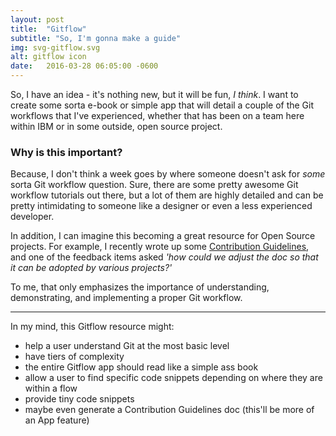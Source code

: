 ```yaml
---
layout: post
title:  "Gitflow"
subtitle: "So, I'm gonna make a guide"
img: svg-gitflow.svg
alt: gitflow icon
date:   2016-03-28 06:05:00 -0600
---
```

So, I have an idea - it's nothing new, but it will be fun, _I think_. I want to create some sorta e-book or simple app that will detail a couple of the Git workflows that I've experienced, whether that has been on a team here within IBM or in some outside, open source project. 

### Why is this important?
Because, I don't think a week goes by where someone doesn't ask for _some_ sorta Git workflow question. Sure, there are some pretty awesome Git workflow tutorials out there, but a lot of them are highly detailed and can be pretty intimidating to someone like a designer or even a less experienced developer.

In addition, I can imagine this becoming a great resource for Open Source projects. For example, I recently wrote up some <a class="link--base" href="https://github.com/open-austin/open-austin.github.io/blob/master/CONTRIBUTING.md" target="blank">Contribution Guidelines</a>, and one of the feedback items asked _'how could we adjust the doc so that it can be adopted by various projects?'_ 

To me, that only emphasizes the importance of understanding, demonstrating, and implementing a proper Git workflow. 

<hr class="divider--gray">

In my mind, this Gitflow resource might:

- help a user understand Git at the most basic level
- have tiers of complexity
- the entire Gitflow app should read like a simple ass book
- allow a user to find specific code snippets depending on where they are within a flow
- provide tiny code snippets
- maybe even generate a Contribution Guidelines doc (this'll be more of an App feature)

